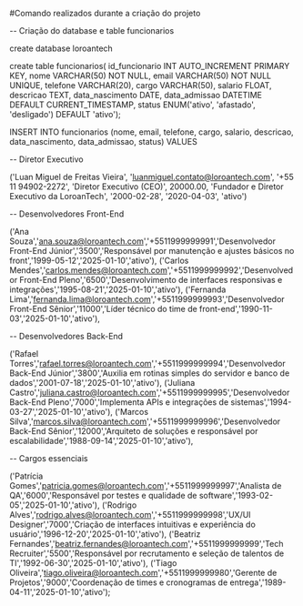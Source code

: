 #Comando realizados durante a criação do projeto


-- Criação do database e table funcionarios

create database loroantech

create table funcionarios(
    id_funcionario INT AUTO_INCREMENT PRIMARY KEY,
    nome VARCHAR(50) NOT NULL,
    email VARCHAR(50) NOT NULL UNIQUE,
    telefone VARCHAR(20),
    cargo VARCHAR(50),
    salario FLOAT,
    descricao TEXT,
    data_nascimento DATE,
    data_admissao DATETIME DEFAULT CURRENT_TIMESTAMP,
    status ENUM('ativo', 'afastado', 'desligado') DEFAULT 'ativo');


INSERT INTO funcionarios (nome, email, telefone, cargo, salario, descricao, data_nascimento, data_admissao, status)
VALUES

-- Diretor Executivo

('Luan Miguel de Freitas Vieira', 'luanmiguel.contato@loroantech.com', '+55 11 94902-2272',
 'Diretor Executivo (CEO)', 20000.00, 'Fundador e Diretor Executivo da LoroanTech',
 '2000-02-28', '2020-04-03', 'ativo')


-- Desenvolvedores Front-End

('Ana Souza','ana.souza@loroantech.com','+5511999999991','Desenvolvedor Front-End Júnior','3500','Responsável por manutenção e ajustes básicos no front','1999-05-12','2025-01-10','ativo'),
('Carlos Mendes','carlos.mendes@loroantech.com','+5511999999992','Desenvolvedor Front-End Pleno','6500','Desenvolvimento de interfaces responsivas e integrações','1995-08-21','2025-01-10','ativo'),
('Fernanda Lima','fernanda.lima@loroantech.com','+5511999999993','Desenvolvedor Front-End Sênior','11000','Líder técnico do time de front-end','1990-11-03','2025-01-10','ativo'),


-- Desenvolvedores Back-End

('Rafael Torres','rafael.torres@loroantech.com','+5511999999994','Desenvolvedor Back-End Júnior','3800','Auxilia em rotinas simples do servidor e banco de dados','2001-07-18','2025-01-10','ativo'),
('Juliana Castro','juliana.castro@loroantech.com','+5511999999995','Desenvolvedor Back-End Pleno','7000','Implementa APIs e integrações de sistemas','1994-03-27','2025-01-10','ativo'),
('Marcos Silva','marcos.silva@loroantech.com','+5511999999996','Desenvolvedor Back-End Sênior','12000','Arquiteto de soluções e responsável por escalabilidade','1988-09-14','2025-01-10','ativo'),


-- Cargos essenciais 

('Patrícia Gomes','patricia.gomes@loroantech.com','+5511999999997','Analista de QA','6000','Responsável por testes e qualidade de software','1993-02-05','2025-01-10','ativo'),
('Rodrigo Alves','rodrigo.alves@loroantech.com','+5511999999998','UX/UI Designer','7000','Criação de interfaces intuitivas e experiência do usuário','1996-12-20','2025-01-10','ativo'),
('Beatriz Fernandes','beatriz.fernandes@loroantech.com','+5511999999999','Tech Recruiter','5500','Responsável por recrutamento e seleção de talentos de TI','1992-06-30','2025-01-10','ativo'),
('Tiago Oliveira','tiago.oliveira@loroantech.com','+5511999999980','Gerente de Projetos','9000','Coordenação de times e cronogramas de entrega','1989-04-11','2025-01-10','ativo');
